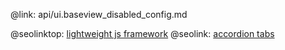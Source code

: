 @link: api/ui.baseview_disabled_config.md

@seolinktop: [lightweight js framework](https://webix.com)
@seolink: [accordion tabs](https://webix.com/widget/accordion/)